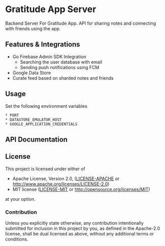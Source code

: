 # Gratitude App Server

Backend Server For Gratitude App. 
API for sharing notes and connecting with friends using the app.


## Features & Integrations

* Go Firebase Admin SDK Integration
    * Searching the user database with email
    * Sending push notifications using FCM
* Google Data Store
* Curate feed based on sharded notes and friends

## Usage

Set the following environment variables

```
* PORT
* DATASTORE_EMULATOR_HOST
* GOOGLE_APPLICATION_CREDENTIALS
```

## API Documentation



## License

This project is licensed under either of
 * Apache License, Version 2.0, ([LICENSE-APACHE](LICENSE-APACHE) or
   http://www.apache.org/licenses/LICENSE-2.0)
 * MIT license ([LICENSE-MIT](LICENSE-MIT) or
   http://opensource.org/licenses/MIT)

at your option.

### Contribution

Unless you explicitly state otherwise, any contribution intentionally submitted
for inclusion in this project by you, as defined in the Apache-2.0 license,
shall be dual licensed as above, without any additional terms or conditions.
